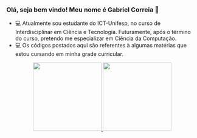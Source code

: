 ### Olá, seja bem vindo! Meu nome é Gabriel Correia 👋

- 💻 Atualmente sou estudante do ICT-Unifesp, no curso de Interdisciplinar em Ciência e Tecnologia. Futuramente, após o término do curso, pretendo me especializar em Ciência da Computação.
- 💻 Os códigos postados aqui são referentes à algumas matérias que estou cursando em minha grade curricular.

<div align="center">
  <a href="https://github.com/Ga-Correia">
  <img height="180em" src="https://github-readme-stats.vercel.app/api?username=Ga-Correia&show_icons=true&theme=dark&include_all_commits=true&count_private=true"/>
  <img height="180em" src="https://github-readme-stats.vercel.app/api/top-langs/?username=Ga-Correia&layout=compact&langs_count=7&theme=dark"/>
</div>
